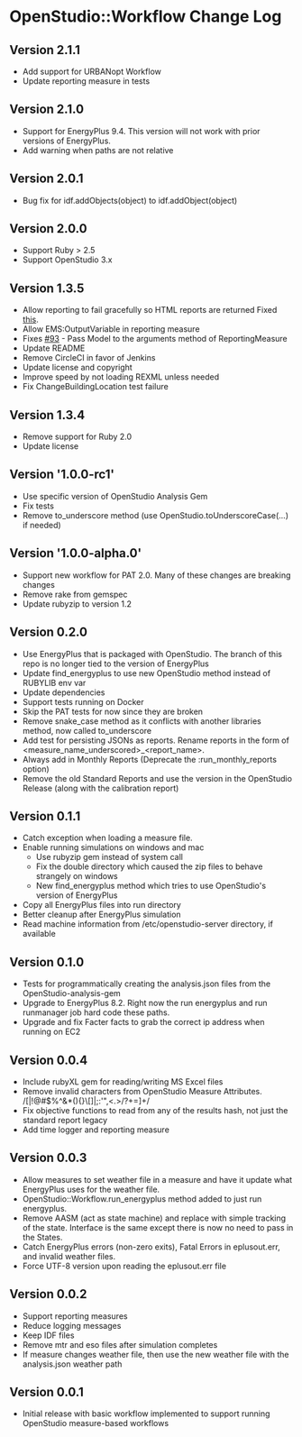 OpenStudio::Workflow Change Log
==================================

Version 2.1.1
-------------
* Add support for URBANopt Workflow
* Update reporting measure in tests

Version 2.1.0
-------------
* Support for EnergyPlus 9.4. This version will not work with prior versions of EnergyPlus.
* Add warning when paths are not relative

Version 2.0.1
-------------

* Bug fix for idf.addObjects(object) to idf.addObject(object)

Version 2.0.0
-------------

* Support Ruby > 2.5
* Support OpenStudio 3.x

Version 1.3.5
-------------

* Allow reporting to fail gracefully so HTML reports are returned Fixed [this](https://github.com/NREL/OpenStudio/issues/864).
* Allow EMS:OutputVariable in reporting measure
* Fixes [#93](https://github.com/NREL/OpenStudio-workflow-gem/issues/93) - Pass Model to the arguments method of ReportingMeasure
* Update README
* Remove CircleCI in favor of Jenkins
* Update license and copyright
* Improve speed by not loading REXML unless needed
* Fix ChangeBuildingLocation test failure

Version 1.3.4
-------------
* Remove support for Ruby 2.0
* Update license

Version '1.0.0-rc1'
-------------------
* Use specific version of OpenStudio Analysis Gem
* Fix tests
* Remove to_underscore method (use OpenStudio.toUnderscoreCase(...) if needed)

Version '1.0.0-alpha.0'
-----------------------
* Support new workflow for PAT 2.0. Many of these changes are breaking changes
* Remove rake from gemspec
* Update rubyzip to version 1.2

Version 0.2.0
------------------
* Use EnergyPlus that is packaged with OpenStudio. The branch of this repo is no longer tied to the version of EnergyPlus
* Update find_energyplus to use new OpenStudio method instead of RUBYLIB env var
* Update dependencies
* Support tests running on Docker
* Skip the PAT tests for now since they are broken
* Remove snake_case method as it conflicts with another libraries method, now called to_underscore
* Add test for persisting JSONs as reports. Rename reports in the form of <measure_name_underscored>_<report_name>.<ext>
* Always add in Monthly Reports (Deprecate the :run_monthly_reports option)
* Remove the old Standard Reports and use the version in the OpenStudio Release (along with the calibration report)

Version 0.1.1
------------------
* Catch exception when loading a measure file.
* Enable running simulations on windows and mac
  * Use rubyzip gem instead of system call
  * Fix the double directory which caused the zip files to behave strangely on windows
  * New find_energyplus method which tries to use OpenStudio's version of EnergyPlus
* Copy all EnergyPlus files into run directory
* Better cleanup after EnergyPlus simulation
* Read machine information from /etc/openstudio-server directory, if available

Version 0.1.0
-------------
* Tests for programmatically creating the analysis.json files from the OpenStudio-analysis-gem
* Upgrade to EnergyPlus 8.2. Right now the run energyplus and run runmanager job hard code these paths.
* Upgrade and fix Facter facts to grab the correct ip address when running on EC2

Version 0.0.4
-------------
* Include rubyXL gem for reading/writing MS Excel files
* Remove invalid characters from OpenStudio Measure Attributes. /[|!@#\$%^&\*\(\)\{\}\\\[\]|;:'",<.>\/?\+=]+/
* Fix objective functions to read from any of the results hash, not just the standard report legacy
* Add time logger and reporting measure

Version 0.0.3
--------------
* Allow measures to set weather file in a measure and have it update what EnergyPlus uses for the weather file.
* OpenStudio::Workflow.run_energyplus method added to just run energyplus.
* Remove AASM (act as state machine) and replace with simple tracking of the state. Interface is the same except there is now no need to pass in the States.
* Catch EnergyPlus errors (non-zero exits), Fatal Errors in eplusout.err, and invalid weather files.
* Force UTF-8 version upon reading the eplusout.err file

Version 0.0.2
--------------

* Support reporting measures
* Reduce logging messages
* Keep IDF files
* Remove mtr and eso files after simulation completes
* If measure changes weather file, then use the new weather file with the analysis.json weather path

Version 0.0.1
--------------

* Initial release with basic workflow implemented to support running OpenStudio measure-based workflows

